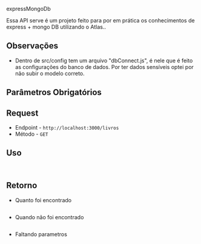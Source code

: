  expressMongoDb

Essa API serve é um projeto feito para por em prática os conhecimentos de express + mongo DB utilizando o Atlas..


## Observações
- Dentro de src/config tem um arquivo "dbConnect.js", é nele que é feito as configurações do banco de dados. Por ter dados sensíveis optei por não subir o modelo correto. 


## Parâmetros Obrigatórios



## Request

- Endpoint - `http://localhost:3000/livros`
- Método - `GET`

## Uso
```
  
```

## Retorno

- Quanto foi encontrado
```json


```

- Quando não foi encontrado
```json

```

- Faltando parametros

```json
 
```


